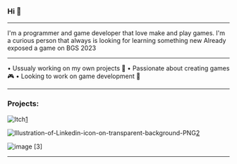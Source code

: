 ### Hi 👋
-----------------------------------------------------------------------------------------------------------------

I'm a programmer and game developer that love make and play games.
I'm a curious person that always is looking for learning something new
Already exposed a game on BGS 2023 

-----------------------------------------------------------------------------------------------------------------

• Ussualy working on my own projects 🏏
• Passionate about creating games 🎮
• Looking to work on game development 👾

-----------------------------------------------------------------------------------------------------------------

### Projects: 

![Itch](https://github.com/MichelTCosta/MichelTCosta/assets/53797968/9dffd877-b3c2-4e19-8f76-3d8a6333fb2c)[1]

![Illustration-of-Linkedin-icon-on-transparent-background-PNG](https://github.com/MichelTCosta/MichelTCosta/assets/53797968/ced16c9d-c0ed-49c3-abff-d035664872d7)[2]

![image](https://github.com/MichelTCosta/MichelTCosta/assets/53797968/97278d12-1ff6-4ee7-b503-bfe85b05be11) [3]


---------------------------------------------------------------


[1]: https://michelcosta.itch.io
[2]: https://www.linkedin.com/in/michel-costa-5073312b1/
